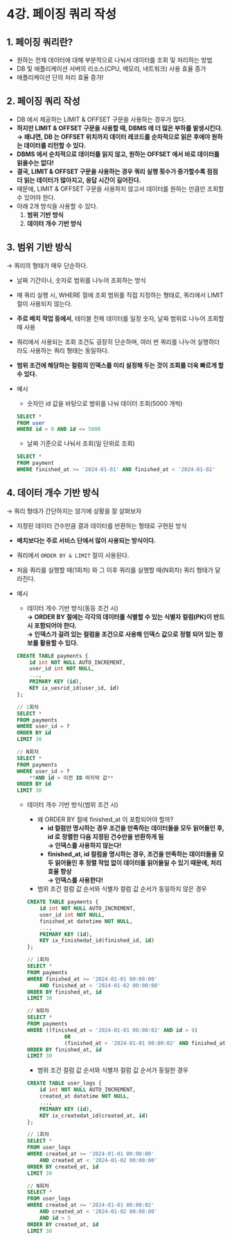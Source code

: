 # 4강. 페이징 쿼리 작성

## 1. 페이징 쿼리란?

* 원하는 전체 데이터에 대해 부분적으로 나눠서 데이터를 조회 및 처리하는 방법
* DB 및 애플리케이션 서버의 리소스(CPU, 메모리, 네트워크) 사용 효율 증가
* 애플리케이션 단의 처리 효율 증가!

## 2. 페이징 쿼리 작성

* DB 에서 제공하는 LIMIT & OFFSET 구문을 사용하는 경우가 많다.
* **하지만 LIMIT & OFFSET 구문을 사용할 때, DBMS 에 더 많은 부하를 발생시킨다.** \
  **→ 왜냐면, DB 는 OFFSET 위치까지 데이터 레코드를 순차적으로 읽은 후에야 원하는 데이터를 리턴할 수 있다.**
* **DBMS 에서 순차적으로 데이터를 읽지 않고, 원하는 OFFSET 에서 바로 데이터를 읽을수는 없다!**
* **결국, LIMIT & OFFSET 구문을 사용하는 경우 쿼리 실행 횟수가 증가할수록 점점 더 읽는 데이터가 많아지고, 응답 시간이 길어진다.**
* 때문에, LIMIT & OFFSET 구문을 사용하지 않고서 데이터를 원하는 만큼만 조회할 수 있어야 한다.
* 아래 2개 방식을 사용할 수 있다.
  1. **범위 기반 방식**
  2. **데이터 개수 기반 방식**

## 3. 범위 기반 방식

→ 쿼리의 형태가 매우 단순하다.

* 날짜 기간이나, 숫자로 범위를 나누어 조회하는 방식
* 매 쿼리 실행 시, WHERE 절에 조회 범위를 직접 지정하는 형태로, 쿼리에서 LIMIT 절이 사용되지 않는다.
* **주로 배치 작업 등에서**, 테이블 전체 데이터를 일정 숫자, 날짜 범위로 나누어 조회할 때 사용
* 쿼리에서 사용되는 조회 조건도 굉장히 단순하며, 여러 번 쿼리를 나누어 실행하더라도 사용하는 쿼리 형태는 동일하다.
* **범위 조건에 해당하는 컬럼의 인덱스를 미리 설정해 두는 것이 조회를 더욱 빠르게 할 수 있다.**
*   예시

    * 숫자인 id 값을 바탕으로 범위를 나눠 데이터 조회(5000 개씩)

    ```sql
    SELECT * 
    FROM user
    WHERE id > 0 AND id <= 5000
    ```

    * 날짜 기준으로 나눠서 조회(일 단위로 조회)

    ```sql
    SELECT *
    FROM payment 
    WHERE finished_at >= '2024-01-01' AND finished_at < '2024-01-02'
    ```

## 4. 데이터 개수 기반 방식

→ 쿼리 형태가 간단하지는 않기에 상황을 잘 살펴보자

* 지정된 데이터 건수만큼 결과 데이터를 반환하는 형태로 구현된 방식
* **배치보다는 주로 서비스 단에서 많이 사용되는 방식이다.**
* 쿼리에서 `ORDER BY & LIMIT` 절이 사용된다.
* 처음 쿼리를 실행할 때(1회차) 와 그 이후 쿼리를 실행할 때(N회차) 쿼리 형태가 달라진다.
*   예시

    * 데이터 개수 기반 방식(동등 조건 시) \
      **→ ORDER BY 절에는 각각의 데이터를 식별할 수 있는 식별자 컬럼(PK)이 반드시 포함되어야 한다.** \
      **→ 인덱스가 걸려 있는 컬럼을 조건으로 사용해 인덱스 값으로 정렬 되어 있는 정보를 활용할 수 있다.**

    ```sql
    CREATE TABLE payments {
    	id int NOT NULL AUTO_INCREMENT,
    	user_id int NOT NULL,
    	..., 
    	PRIMARY KEY (id),
    	KEY ix_uesrid_id(user_id, id)
    };

    // 1회차 
    SELECT *
    FROM payments
    WHERE user_id = ? 
    ORDER BY id
    LIMIT 30 

    // N회차
    SELECT *
    FROM payments
    WHERE user_id = ? 
    	**AND id > 이전 ID 마지막 값** 
    ORDER BY id
    LIMIT 30 
    ```

    *   데이터 개수 기반 방식(범위 조건 시)

        * 왜 ORDER BY 절에 finished\_at 이 포함되어야 할까?
          * **id 컬럼만 명시하는 경우 조건을 만족하는 데이터들을 모두 읽어들인 후, id 로 정렬한 다음 지정된 건수만을 반환하게 됨** \
            **→ 인덱스를 사용하지 않는다!**
          * **finished\_at, id 컬럼을 명시하는 경우, 조건을 만족하는 데이터들을 모두 읽어들인 후 정렬 작업 없이 데이터를 읽어들일 수 있기 때문에, 처리 효율 향상** \
            **→ 인덱스를 사용한다!**
        * 범위 조건 컬럼 값 순서와 식별자 컬럼 값 순서가 동일하지 않은 경우

        ```sql
        CREATE TABLE payments {
        	id int NOT NULL AUTO_INCREMENT,
        	user_id int NOT NULL,
        	finished_at datetime NOT NULL,
        	..., 
        	PRIMARY KEY (id),
        	KEY ix_finishedat_id(finished_id, id)
        };

        // 1회차 
        SELECT *
        FROM payments 
        WHERE finished_at >= '2024-01-01 00:00:00'
        	AND finished_at < '2024-01-02 00:00:00'
        ORDER BY finished_at, id 
        LIMIT 30 

        // N회차 
        SELECT *
        FROM payments 
        WHERE ((finished_at = '2024-01-01 00:00:02' AND id > 8) 
        			OR 
        			(finished_at > '2024-01-01 00:00:02' AND finished_at < '2024-01-02 00:00:00')
        ORDER BY finished_at, id 
        LIMIT 30 
        ```

        * 범위 조건 컬럼 값 순서와 식별자 컬럼 값 순서가 동일한 경우

        ```sql
        CREATE TABLE user_logs {
        	id int NOT NULL AUTO_INCREMENT,
        	created_at datetime NOT NULL,
        	..., 
        	PRIMARY KEY (id),
        	KEY ix_createdat_id(created_at, id)
        };

        // 1회차 
        SELECT *
        FROM user_logs 
        WHERE created_at >= '2024-01-01 00:00:00'
        	AND created_at < '2024-01-02 00:00:00'
        ORDER BY created_at, id 
        LIMIT 30 

        // N회차 
        SELECT *
        FROM user_logs 
        WHERE created_at >= '2024-01-01 00:00:02'
        	AND created_at < '2024-01-02 00:00:00'
        	AND id > 5
        ORDER BY created_at, id 
        LIMIT 30 
        ```
